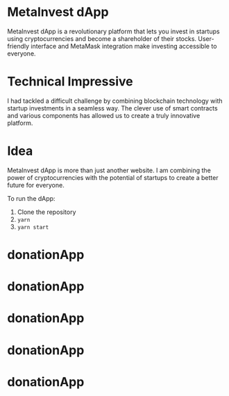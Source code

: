 # MetaInvest dApp
MetaInvest dApp is a revolutionary platform that lets you invest in startups using cryptocurrencies and become a shareholder of their stocks. User-friendly interface and MetaMask integration make investing accessible to everyone.

# Technical Impressive
I had tackled a difficult challenge by combining blockchain technology with startup investments in a seamless way. The clever use of smart contracts and various components has allowed us to create a truly innovative platform.

# Idea
MetaInvest dApp is more than just another website. I am combining the power of cryptocurrencies with the potential of startups to create a better future for everyone.

To run the dApp:
1. Clone the repository
2. `yarn`
3. `yarn start`


# donationApp
# donationApp
# donationApp
# donationApp
# donationApp
